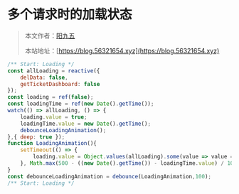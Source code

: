 # 多个请求时的加载状态

> 本文作者：[阳九五](https://github.com/CN-YoungYang)
>
> 本站地址：[https://blog.56321654.xyz](https://blog.56321654.xyz)

```js
/** Start: Loading */
const allLoading = reactive({
    delData: false,
    getTicketDashboard: false
});
const loading = ref(false);
const loadingTime = ref(new Date().getTime());
watch(() => allLoading, () => {
    loading.value = true;
    loadingTime.value = new Date().getTime();
    debounceLoadingAnimation();
},{ deep: true });
function LoadingAnimation(){
    setTimeout(() => {
        loading.value = Object.values(allLoading).some(value => value === true);
    }, Math.max(500 - ((new Date().getTime()) - loadingTime.value) / 1000), 0)
}
const debounceLoadingAnimation = debounce(LoadingAnimation,100);
/** Start: Loading */
```